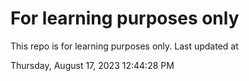 # For learning purposes only
This repo is for learning purposes only.
Last updated at

Thursday, August 17, 2023 12:44:28 PM

